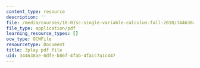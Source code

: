 ```yaml
---
content_type: resource
description: ''
file: /media/courses/18-01sc-single-variable-calculus-fall-2010/344638ae0dfeb86f4fab4facc7a1c447_MK_0QHbUnIA.pdf
file_type: application/pdf
learning_resource_types: []
ocw_type: OCWFile
resourcetype: Document
title: 3play pdf file
uid: 344638ae-0dfe-b86f-4fab-4facc7a1c447
---
```

